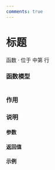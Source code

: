 ```yaml
---
comments: true
---
```


# 标题
函数 · 位于 中第 行

### 函数模型

```cpp

```

### 作用


### 说明
#### 参数


#### 返回值


#### 示例

